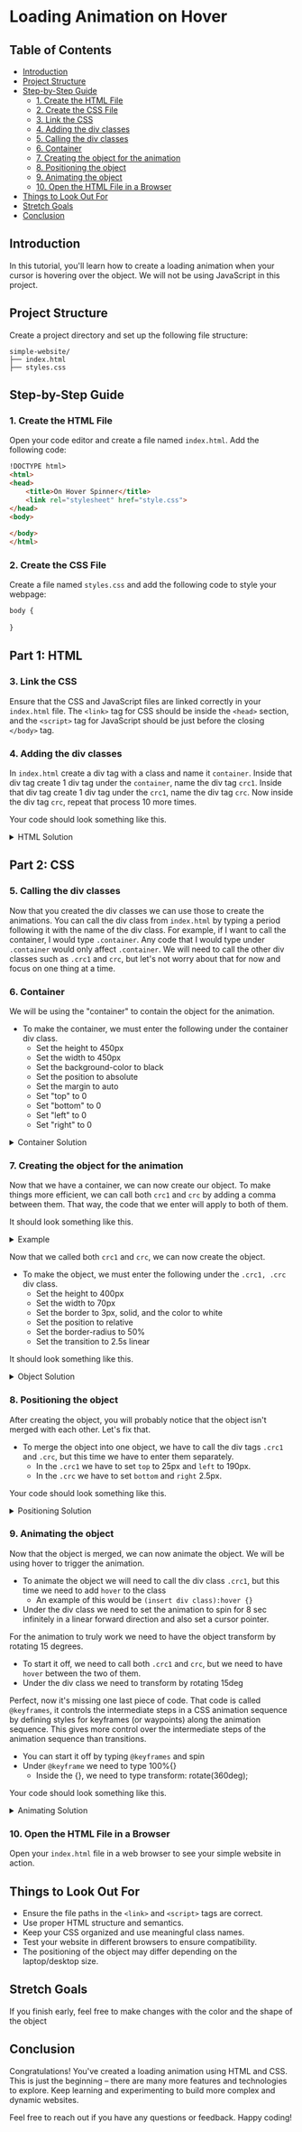 # Loading Animation on Hover

## Table of Contents

- [Introduction](#introduction)
- [Project Structure](#project-structure)
- [Step-by-Step Guide](#step-by-step-guide)
  - [1. Create the HTML File](#1-create-the-html-file)
  - [2. Create the CSS File](#2-create-the-css-file)
  - [3. Link the CSS](#3-link-the-css)
  - [4. Adding the div classes](#4-adding-the-div-classes)
  - [5. Calling the div classes](#5-calling-the-div-classes)
  - [6. Container](#6-container)
  - [7. Creating the object for the animation](#7-creating-the-object-for-the-animation)
  - [8. Positioning the object](#8-positioning-the-object)
  - [9. Animating the object](#9-animating-the-object)
  - [10. Open the HTML File in a Browser](#10-open-the-html-file-in-a-browser)
- [Things to Look Out For](#things-to-look-out-for)
- [Stretch Goals](#stretch-goals)
- [Conclusion](#conclusion)

## Introduction

In this tutorial, you'll learn how to create a loading animation when your cursor is hovering over the object. We will not be using JavaScript in this project.

## Project Structure

Create a project directory and set up the following file structure:
```plaintext
simple-website/
├── index.html
├── styles.css
```

## Step-by-Step Guide

### 1. Create the HTML File

Open your code editor and create a file named `index.html`. Add the following code:

```html
!DOCTYPE html>
<html>
<head>
    <title>On Hover Spinner</title>
    <link rel="stylesheet" href="style.css">
</head>
<body>
    
</body>
</html>
```
### 2. Create the CSS File

Create a file named `styles.css` and add the following code to style your webpage:

```css
body {
  
}
```

## Part 1: HTML
 
### 3. Link the CSS

Ensure that the CSS and JavaScript files are linked correctly in your `index.html` file. The `<link>` tag for CSS should be inside the `<head>` section, and the `<script>` tag for JavaScript should be just before the closing `</body>` tag.

### 4. Adding the div classes

In `index.html` create a div tag with a class and name it `container`. Inside that div tag create 1 div tag under the `container`, name the div tag `crc1`. Inside that div tag create 1 div tag under the `crc1`, name the div tag `crc`. Now inside the div tag `crc`, repeat that process 10 more times.

Your code should look something like this.

<details>
  <summary>HTML Solution</summary>

  ```html
<!DOCTYPE html>
<html>
<head>
    <title>On Hover Spinner</title>
    <link rel="stylesheet" href="style.css">
</head>
<body>
    <div class="container">
        <div class="crc1">
            <div class="crc">
                <div class="crc">
                    <div class="crc">
                        <div class="crc">
                            <div class="crc">
                                <div class="crc">
                                    <div class="crc">
                                        <div class="crc">
                                            <div class="crc">
                                                <div class="crc">
                                                    <div class="crc">
                                                        
                                                    </div>
                                                </div>
                                            </div>
                                        </div>
                                    </div>
                                </div>
                            </div>
                        </div>
                    </div>
                </div>
            </div>
        </div>
    </div>
</body>
</html>
```
</details>

## Part 2: CSS

### 5. Calling the div classes

Now that you created the div classes we can use those to create the animations. You can call the div class from `index.html` by typing a period following it with the name of the div class. For example, if I want to call the container, I would type `.container`. Any code that I would type under `.container` would only affect `.container`. We will need to call the other div classes such as `.crc1` and `crc`, but let's not worry about that for now and focus on one thing at a time.

### 6. Container

We will be using the "container" to contain the object for the animation.

- To make the container, we must enter the following under the container div class.
  - Set the height to 450px
  - Set the width to 450px
  - Set the background-color to black
  - Set the position to absolute
  - Set the margin to auto
  - Set "top" to 0
  - Set "bottom" to 0
  - Set "left" to 0
  - Set "right" to 0
 
<details>
  <summary>Container Solution</summary>

  ```css
  .container {
    height: 450px;
    width: 450px;
    background-color: black;
    position: absolute;
    margin: auto;
    top: 0;
    bottom: 0;
    left: 0;
    right: 0;
}
  ```
</details>

### 7. Creating the object for the animation

Now that we have a container, we can now create our object. To make things more efficient, we can call both `crc1` and `crc` by adding a comma between them. That way, the code that we enter will apply to both of them.

It should look something like this.

<details>
  <summary>Example</summary>

  ```css
  .crc1, .crc {

}
  ```
</details>

Now that we called both `crc1` and `crc`, we can now create the object.

- To make the object, we must enter the following under the `.crc1, .crc` div class.
  - Set the height to 400px
  - Set the width to 70px
  - Set the border to 3px, solid, and the color to white
  - Set the position to relative
  - Set the border-radius to 50%
  - Set the transition to 2.5s linear
 
It should look something like this.

<details>
  <summary>Object Solution</summary>

  ```css
  .crc1, .crc {
    height: 400px;
    width: 70px;
    border: 3px solid rgb(255, 255, 255);
    position: relative;
    border-radius: 50%;
    transition: 2.5s linear;
}
```
</details>

### 8. Positioning the object

After creating the object, you will probably notice that the object isn't merged with each other. Let's fix that.

- To merge the object into one object, we have to call the div tags `.crc1` and `.crc`, but this time we have to enter them separately.
  -  In the `.crc1` we have to set `top` to 25px and `left` to 190px.
  -  In the `.crc` we have to set `bottom` and `right` 2.5px.

Your code should look something like this.

<details>
  <summary>Positioning Solution</summary>

  ```css
  .crc1 {
    top: 25px;
    left: 190px;
}

.crc {
    bottom: 2.5px;
    right: 2.5px;
}
  ```
</details>

### 9. Animating the object

Now that the object is merged, we can now animate the object. We will be using hover to trigger the animation.

- To animate the object we will need to call the div class `.crc1`, but this time we need to add `hover` to the class
  - An example of this would be `(insert div class):hover {}`
- Under the div class we need to set the animation to spin for 8 sec infinitely in a linear forward direction and also set a cursor pointer.

For the animation to truly work we need to have the object transform by rotating 15 degrees.

- To start it off, we need to call both `.crc1` and `crc`, but we need to have `hover` between the two of them.
- Under the div class we need to transform by rotating 15deg

Perfect, now it's missing one last piece of code. That code is called `@keyframes`, it controls the intermediate steps in a CSS animation sequence by defining styles for keyframes (or waypoints) along the animation sequence. This gives more control over the intermediate steps of the animation sequence than transitions.

- You can start it off by typing `@keyframes` and spin
- Under `@keyframe` we need to type 100%{}
  - Inside the {}, we need to type transform: rotate(360deg);

Your code should look something like this.

<details>
  <summary>Animating Solution</summary>

  ```css
  .crc1:hover {
    animation: spin 8s infinite linear forwards;
    cursor: pointer;
}

.crc1:hover .crc{
    transform: rotate(15deg);
}

@keyframes spin {
    100%{
        transform: rotate(360deg);
    }
}
  ```
</details>

### 10. Open the HTML File in a Browser

Open your `index.html` file in a web browser to see your simple website in action.

## Things to Look Out For

- Ensure the file paths in the `<link>` and `<script>` tags are correct.
- Use proper HTML structure and semantics.
- Keep your CSS organized and use meaningful class names.
- Test your website in different browsers to ensure compatibility.
- The positioning of the object may differ depending on the laptop/desktop size.

## Stretch Goals
If you finish early, feel free to make changes with the color and the shape of the object

## Conclusion

Congratulations! You've created a loading animation using HTML and CSS. This is just the beginning – there are many more features and technologies to explore. Keep learning and experimenting to build more complex and dynamic websites.

Feel free to reach out if you have any questions or feedback. Happy coding!

